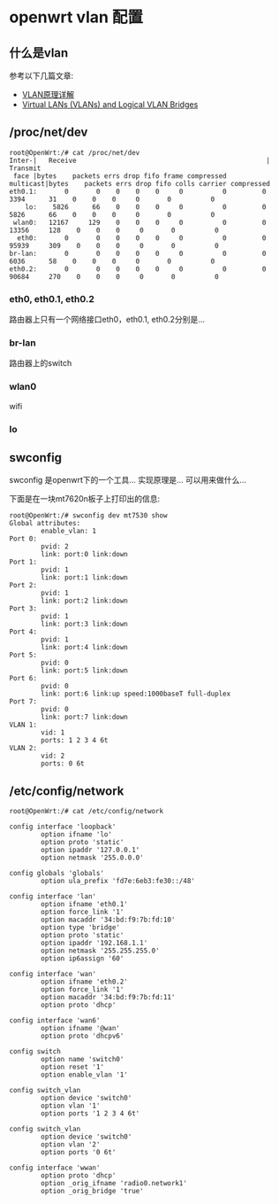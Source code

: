 
# openwrt vlan 配置

## 什么是vlan

参考以下几篇文章:
* [VLAN原理详解](http://blog.csdn.net/phunxm/article/details/9498829)  
* [Virtual LANs (VLANs) and Logical VLAN Bridges](http://www.rocksclusters.org/roll-documentation/base/5.5/x1065.html)

## /proc/net/dev

	root@OpenWrt:/# cat /proc/net/dev
	Inter-|   Receive                                                |  Transmit
	 face |bytes    packets errs drop fifo frame compressed multicast|bytes    packets errs drop fifo colls carrier compressed
	eth0.1:       0       0    0    0    0     0          0         0     3394      31    0    0    0     0       0          0
	    lo:    5826      66    0    0    0     0          0         0     5826      66    0    0    0     0       0          0
	 wlan0:   12167     129    0    0    0     0          0         0    13356     128    0    0    0     0       0          0
	  eth0:       0       0    0    0    0     0          0         0    95939     309    0    0    0     0       0          0
	br-lan:       0       0    0    0    0     0          0         0     6036      58    0    0    0     0       0          0
	eth0.2:       0       0    0    0    0     0          0         0    90684     270    0    0    0     0       0          0

### eth0, eth0.1, eth0.2

路由器上只有一个网络接口eth0，eth0.1, eth0.2分别是...

### br-lan

路由器上的switch

### wlan0

wifi

### lo


## swconfig

swconfig 是openwrt下的一个工具...
实现原理是...
可以用来做什么...

下面是在一块mt7620n板子上打印出的信息:

	root@OpenWrt:/# swconfig dev mt7530 show
	Global attributes:
	        enable_vlan: 1
	Port 0:
	        pvid: 2
	        link: port:0 link:down
	Port 1:
	        pvid: 1
	        link: port:1 link:down
	Port 2:
	        pvid: 1
	        link: port:2 link:down
	Port 3:
	        pvid: 1
	        link: port:3 link:down
	Port 4:
	        pvid: 1
	        link: port:4 link:down
	Port 5:
	        pvid: 0
	        link: port:5 link:down
	Port 6:
	        pvid: 0
	        link: port:6 link:up speed:1000baseT full-duplex 
	Port 7:
	        pvid: 0
	        link: port:7 link:down
	VLAN 1:
	        vid: 1
	        ports: 1 2 3 4 6t 
	VLAN 2:
	        vid: 2
	        ports: 0 6t 
	

## /etc/config/network

	root@OpenWrt:/# cat /etc/config/network 
	
	config interface 'loopback'
	        option ifname 'lo'
	        option proto 'static'
	        option ipaddr '127.0.0.1'
	        option netmask '255.0.0.0'
	
	config globals 'globals'
	        option ula_prefix 'fd7e:6eb3:fe30::/48'
	
	config interface 'lan'
	        option ifname 'eth0.1'
	        option force_link '1'
	        option macaddr '34:bd:f9:7b:fd:10'
	        option type 'bridge'
	        option proto 'static'
	        option ipaddr '192.168.1.1'
	        option netmask '255.255.255.0'
	        option ip6assign '60'
	
	config interface 'wan'
	        option ifname 'eth0.2'
	        option force_link '1'
	        option macaddr '34:bd:f9:7b:fd:11'
	        option proto 'dhcp'
	
	config interface 'wan6'
	        option ifname '@wan'
	        option proto 'dhcpv6'
	
	config switch
	        option name 'switch0'
	        option reset '1'
	        option enable_vlan '1'
	
	config switch_vlan
	        option device 'switch0'
	        option vlan '1'
	        option ports '1 2 3 4 6t'
	
	config switch_vlan
	        option device 'switch0'
	        option vlan '2'
	        option ports '0 6t'
	
	config interface 'wwan'
	        option proto 'dhcp'
	        option _orig_ifname 'radio0.network1'
	        option _orig_bridge 'true'

